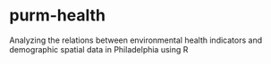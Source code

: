 # purm-health
Analyzing the relations between environmental health indicators and demographic spatial data in Philadelphia using R
